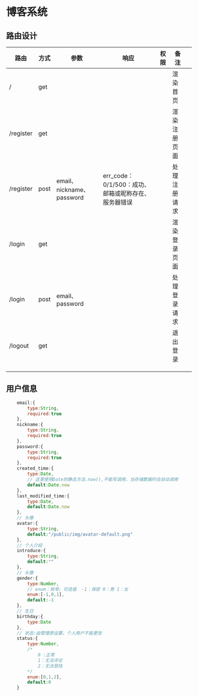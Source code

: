 # 博客系统

## 路由设计

| 路由      | 方式 | 参数                      | 响应                                                | 权限 | 备注         |      |
| --------- | ---- | ------------------------- | --------------------------------------------------- | ---- | ------------ | ---- |
| /         | get  |                           |                                                     |      | 渲染首页     |      |
| /register | get  |                           |                                                     |      | 渲染注册页面 |      |
| /register | post | email、nickname、password | err_code：0/1/500：成功、邮箱或昵称存在、服务器错误 |      | 处理注册请求 |      |
| /login    | get  |                           |                                                     |      | 渲染登录页面 |      |
| /login    | post | email、password           |                                                     |      | 处理登录请求 |      |
| /logout   | get  |                           |                                                     |      | 退出登录     |      |
|           |      |                           |                                                     |      |              |      |
|           |      |                           |                                                     |      |              |      |
|           |      |                           |                                                     |      |              |      |

## 用户信息

```javascript
	email:{
		type:String,
		required:true
	},
	nickname:{
		type:String,
		required:true
	},
	password:{
		type:String,
		required:true
	},
	created_time:{
		type:Date,
		// 这里使用Date的静态方法.now(),不能写调用，当存储数据时会自动调用
		default:Date.now
	},
	last_modified_time:{
		type:Date,
		default:Date.now
	},
	// 头像
	avatar:{
		type:String,
		default:"/public/img/avatar-default.png"
	},
	// 个人介绍
	introduce:{
		type:String,
		default:""
	},
	// 头像
	gender:{
		type:Number,
		// enum：枚举，可选值  -1：保密 0：男 1：女
		enum:[-1,0,1],
		default:-1
	},
	// 生日
	birthday:{
		type:Date
	},
	// 状态:由管理原设置，个人用户不能更改
	status:{
		type:Number,
		/*
			0 :正常
			1：无法评论
			2：无法登陆
		*/
		enum:[0,1,2],
		default:0
	}
```

